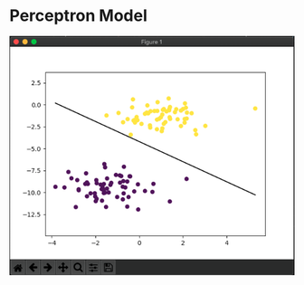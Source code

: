 # Perceptron Model

![alt text](https://github.com/Maxyee/neural-network-and-deep-learning/blob/main/machine-learning-concepts/Perceptron/screenshots/output.png)

